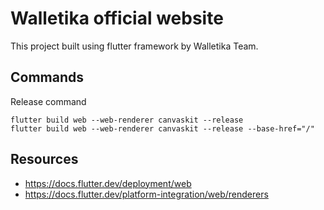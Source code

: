 # Walletika official website

This project built using flutter framework by Walletika Team.

## Commands

Release command
```
flutter build web --web-renderer canvaskit --release
flutter build web --web-renderer canvaskit --release --base-href="/"
```

## Resources
- https://docs.flutter.dev/deployment/web
- https://docs.flutter.dev/platform-integration/web/renderers
